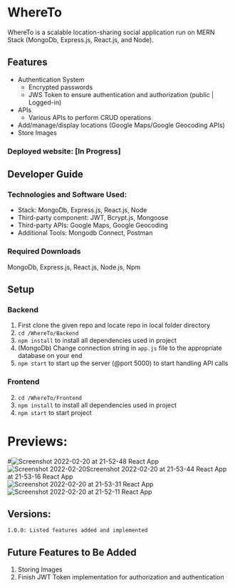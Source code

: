 # WhereTo

WhereTo is a scalable location-sharing social application run on MERN Stack (MongoDb, Express.js, React.js, and Node).

## Features

* Authentication System
  * Encrypted passwords
  * JWS Token to ensure authentication and authorization (public | Logged-in) 
* APIs
  * Various APIs to perform CRUD operations
* Add/manage/display locations (Google Maps/Google Geocoding APIs)
* Store Images
   
### Deployed website: [In Progress]

## Developer Guide

### Technologies and Software Used:

* Stack: MongoDb, Express.js, React.js, Node
* Third-party component: JWT, Bcrypt.js, Mongoose
* Third-party APIs: Google Maps, Google Geocoding
* Additional Tools: Mongodb Connect, Postman

### Required Downloads

MongoDb, Express.js, React.js, Node.js, Npm

## Setup 

### Backend
1. First clone the given repo and locate repo in local folder directory
2. `cd /WhereTo/Backend`
3. `npm install` to install all dependencies used in project
4. (MongoDb) Change connection string in `app.js` file to the appropriate database on your end
6. `npm start` to start up the server (@port 5000) to start handling API calls

### Frontend
2. `cd /WhereTo/Frontend`
3. `npm install` to install all dependencies used in project
5. `npm start` to start project

# Previews:
#![Screenshot 2022-02-20 at 21-52-48 React App](https://user-images.githubusercontent.com/44854519/154897306-5c7edee4-9e60-48ec-98a4-db11333608a9.png)
![Screenshot 2022-02-20![Screenshot 2022-02-20 at 21-53-44 React App](https://user-images.githubusercontent.com/44854519/154897354-4b2f3f35-a176-4255-a3da-3c9d561701ef.png)
 at 21-53-16 React App](https://user-images.githubusercontent.com/44854519/154897335-986a3897-4201-4718-a4ec-b27e495d0e14.png)
![Screenshot 2022-02-20 at 21-53-31 React App](https://user-images.githubusercontent.com/44854519/154897341-4af609b9-0bf3-4271-a749-fab603403a58.png)
![Screenshot 2022-02-20 at 21-52-11 React App](https://user-images.githubusercontent.com/44854519/154897350-754ca2c6-b909-431e-bbfb-5c2dd5e0d0f8.png)


## Versions:
    1.0.0: Listed features added and implemented
    
## Future Features to Be Added
1. Storing Images
2. Finish JWT Token implementation for authorization and authentication
    
